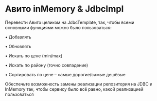 # Авито inMemory & JdbcImpl	

Перевести Авито целиком на JdbcTemplate, так, чтобы всеми
основными функциями можно было пользоваться:

• Добавлять

• Обновлять

• Искать по цене (min/max)

• Искать по району (точно совпадение)

• Сортировать по цене – самые дорогие/самые дешёвые

Обеспечьте возможность замены реализации репозитория на JDBC и
InMemory так, чтобы сервису было всё равно, какой реализацией
пользоваться
